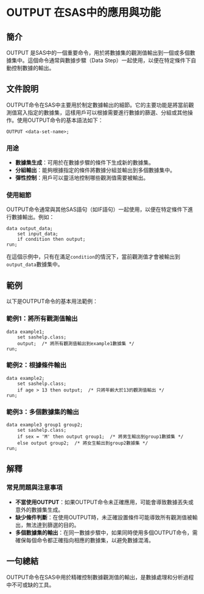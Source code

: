 <!--
Meta Description: # OUTPUT 在SAS中的應用與功能 ## 簡介 OUTPUT 是SAS中的一個重要命令，用於將數據集的觀測值輸出到一個或多個數據集中。這個命令通常與數據步驟（Data Step）一起使用，以便在特定條件下自動控制數據的輸出。 ## 文件說明 OUTPUT命令在SAS中主要用於制定數據輸出的細節...
Meta Keywords: output, data, sas, set, run
-->

# OUTPUT 在SAS中的應用與功能

## 簡介
OUTPUT 是SAS中的一個重要命令，用於將數據集的觀測值輸出到一個或多個數據集中。這個命令通常與數據步驟（Data Step）一起使用，以便在特定條件下自動控制數據的輸出。

## 文件說明
OUTPUT命令在SAS中主要用於制定數據輸出的細節。它的主要功能是將當前觀測值寫入指定的數據集，這樣用戶可以根據需要進行數據的篩選、分組或其他操作。使用OUTPUT命令的基本語法如下：

```sas
OUTPUT <data-set-name>;
```

### 用途
- **數據集生成**：可用於在數據步驟的條件下生成新的數據集。
- **分組輸出**：能夠根據指定的條件將數據分組並輸出到多個數據集中。
- **彈性控制**：用戶可以靈活地控制哪些觀測值需要被輸出。

### 使用細節
OUTPUT命令通常與其他SAS語句（如IF語句）一起使用，以便在特定條件下進行數據輸出。例如：

```sas
data output_data;
    set input_data;
    if condition then output;
run;
```

在這個示例中，只有在滿足`condition`的情況下，當前觀測值才會被輸出到`output_data`數據集中。

## 範例
以下是OUTPUT命令的基本用法範例：

### 範例1：將所有觀測值輸出
```sas
data example1;
    set sashelp.class;
    output;  /* 將所有觀測值輸出到example1數據集 */
run;
```

### 範例2：根據條件輸出
```sas
data example2;
    set sashelp.class;
    if age > 13 then output;  /* 只將年齡大於13的觀測值輸出 */
run;
```

### 範例3：多個數據集的輸出
```sas
data example3 group1 group2;
    set sashelp.class;
    if sex = 'M' then output group1;  /* 將男生輸出到group1數據集 */
    else output group2;  /* 將女生輸出到group2數據集 */
run;
```

## 解釋
### 常見問題與注意事項
- **不當使用OUTPUT**：如果OUTPUT命令未正確應用，可能會導致數據丟失或意外的數據集生成。
- **缺少條件判斷**：在使用OUTPUT時，未正確設置條件可能導致所有觀測值被輸出，無法達到篩選的目的。
- **多個數據集的輸出**：在同一數據步驟中，如果同時使用多個OUTPUT命令，需確保每個命令都正確指向相應的數據集，以避免數據混淆。

## 一句總結
OUTPUT命令在SAS中用於精確控制數據觀測值的輸出，是數據處理和分析過程中不可或缺的工具。